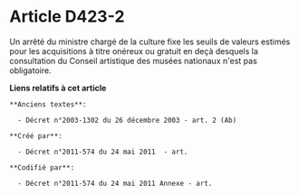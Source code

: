 # Article D423-2

Un arrêté du ministre chargé de la culture fixe les seuils de valeurs estimés pour les acquisitions à titre onéreux ou
gratuit en deçà desquels la consultation du Conseil artistique des musées nationaux n'est pas obligatoire.

**Liens relatifs à cet article**

	**Anciens textes**:

	  - Décret n°2003-1302 du 26 décembre 2003 - art. 2 (Ab)

	**Créé par**:

	  - Décret n°2011-574 du 24 mai 2011  - art.

	**Codifié par**:

	  - Décret n°2011-574 du 24 mai 2011 Annexe - art.
